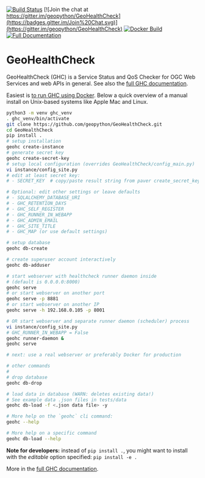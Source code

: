 [![Build Status](https://travis-ci.org/geopython/GeoHealthCheck.png)](https://travis-ci.org/geopython/GeoHealthCheck)
[![Join the chat at https://gitter.im/geopython/GeoHealthCheck](https://badges.gitter.im/Join%20Chat.svg)](https://gitter.im/geopython/GeoHealthCheck) 
[![Docker Build](https://img.shields.io/docker/automated/geopython/geohealthcheck.svg)](https://hub.docker.com/r/geopython/geohealthcheck)
[![Full Documentation](https://img.shields.io/badge/ReadTheDocs-online-green.svg)](http://docs.geohealthcheck.org)

GeoHealthCheck
==============

GeoHealthCheck (GHC) is a Service Status and QoS Checker for OGC Web Services and web APIs in general. 
See also the [full GHC documentation](http://docs.geohealthcheck.org/). 

Easiest is [to run GHC using Docker](https://github.com/geopython/GeoHealthCheck/blob/master/docker/README.md).
Below a quick overview of a manual install on Unix-based systems like Apple Mac and Linux.

```bash
python3 -m venv ghc_venv
. ghc_venv/bin/activate
git clone https://github.com/geopython/GeoHealthCheck.git
cd GeoHealthCheck
pip install .
# setup installation
geohc create-instance
# generate secret key
geohc create-secret-key
# setup local configuration (overrides GeoHealthCheck/config_main.py)
vi instance/config_site.py
# edit at least secret key:
# - SECRET_KEY  # copy/paste result string from paver create_secret_key

# Optional: edit other settings or leave defaults
# - SQLALCHEMY_DATABASE_URI
# - GHC_RETENTION_DAYS
# - GHC_SELF_REGISTER
# - GHC_RUNNER_IN_WEBAPP
# - GHC_ADMIN_EMAIL
# - GHC_SITE_TITLE
# - GHC_MAP (or use default settings)

# setup database 
geohc db-create

# create superuser account interactively
geohc db-adduser

# start webserver with healthcheck runner daemon inside 
# (default is 0.0.0.0:8000)
geohc serve  
# or start webserver on another port
geohc serve -p 8881
# or start webserver on another IP
geohc serve -h 192.168.0.105 -p 8001

# OR start webserver and separate runner daemon (scheduler) process
vi instance/config_site.py
# GHC_RUNNER_IN_WEBAPP = False
geohc runner-daemon & 
geohc serve

# next: use a real webserver or preferably Docker for production

# other commands
#
# drop database
geohc db-drop

# load data in database (WARN: deletes existing data!)
# See example data .json files in tests/data
geohc db-load -f <.json data file> -y

# More help on the `geohc` cli command:
geohc --help

# More help on a specific command
geohc db-load --help

```

**Note for developers:** instead of `pip install .`, you might want to install with the *editable*
option specified: `pip install -e .`

More in the [full GHC documentation](http://docs.geohealthcheck.org/).